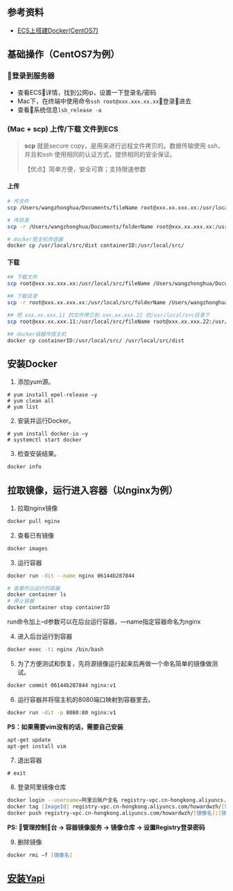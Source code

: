 ## 参考资料
- [ECS上搭建Docker(CentOS7)](https://help.aliyun.com/document_detail/51853.html)

## 基础操作（CentOS7为例）
### 登录到服务器
- 查看ECS详情，找到公网ip，设置一下登录名/密码
- Mac下，在终端中使用命令`ssh root@xxx.xxx.xx.xx`登录进去
- 查看系统信息`lsb_release -a`

### (Mac + scp) **上传/下载** 文件到ECS
> **scp** 就是secure copy，是用来进行远程文件拷贝的。数据传输使用 ssh，并且和ssh 使用相同的认证方式，提供相同的安全保证。 
> 
> 【优点】简单方便，安全可靠；支持限速参数
#### 上传
```zsh
# 传文件
scp /Users/wangzhonghua/Documents/fileName root@xxx.xx.xxx.xx:/usr/local/src/

# 传目录
scp -r /Users/wangzhonghua/Documents/folderName root@xxx.xx.xxx.xx:/usr/local/src/

# docker宿主机传容器
docker cp /usr/local/src/dist containerID:/usr/local/src/
```

#### 下载
```zsh
## 下载文件
scp root@xxx.xx.xxx.xx:/usr/local/src/fileName /Users/wangzhonghua/Documents/ 

## 下载目录
scp -r root@xxx.xx.xxx.xx:/usr/local/src/folderName /Users/wangzhonghua/Documents/ 

## 把 xxx.xx.xxx.11 的文件拷贝到 xxx.xx.xxx.22 的/usr/local/src目录下
scp root@xxx.xx.xxx.11:/usr/local/src/fileName root@xxx.xx.xxx.22:/usr/local/src/

## docker容器传宿主机
docker cp containerID:/usr/local/src/ /usr/local/src/dist 
```

## 安装Docker
1. 添加yum源。
```
# yum install epel-release –y
# yum clean all
# yum list
```

2. 安装并运行Docker。
```
# yum install docker-io –y
# systemctl start docker
```

3. 检查安装结果。
```zsh
docker info
```

## 拉取镜像，运行进入容器（以nginx为例）
1. 拉取nginx镜像
```zsh
docker pull nginx
```

2. 查看已有镜像
```zsh
docker images
```

3. 运行容器
```zsh
docker run -dit --name nginx 06144b287844

# 查看所以运行的容器
docker container ls
# 停止容器
docker container stop containerID
```
run命令加上–d参数可以在后台运行容器，—name指定容器命名为nginx

4. 进入后台运行到容器
```zsh
docker exec -ti nginx /bin/bash
```

5. 为了方便测试和恢复，先将源镜像运行起来后再做一个命名简单的镜像做测试。
```zsh
docker commit 06144b287844 nginx:v1
```

6. 运行容器并将宿主机的8080端口映射到容器里去。
```zsh
docker run -dit -p 8080:80 nginx:v1
```

**PS：如果需要vim没有的话，需要自己安装**
```zsh
apt-get update
apt-get install vim
```

7. 退出容器
```
# exit
```

8. 登录阿里镜像仓库
```zsh
docker login --username=阿里云账户全名 registry-vpc.cn-hongkong.aliyuncs.com
docker tag [ImageId] registry-vpc.cn-hongkong.aliyuncs.com/howardwzh/[镜像名]:[镜像zsh版本号]
docker push registry-vpc.cn-hongkong.aliyuncs.com/howardwzh/[镜像名]:[镜像版本号]
```
**PS: 管理控制台 -> 容器镜像服务 -> 镜像仓库 -> 设置Registry登录密码**

9. 删除镜像
```zsh
docker rmi –f [镜像名]
```

## [安装Yapi](./mock-data/yapi.md)
